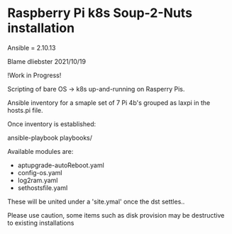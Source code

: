 # Raspberry Pi k8s Soup-2-Nuts installation 

Ansible = 2.10.13

Blame dliebster 2021/10/19


!Work in Progress!

Scripting of bare OS -> k8s up-and-running on Rasperry Pis.

Ansible inventory for a smaple set of 7 Pi 4b's grouped as laxpi in the hosts.pi file.


Once inventory is established:

ansible-playbook playbooks/<insert playbook name here>


Available modules are: 
* aptupgrade-autoReboot.yaml
* config-os.yaml
* log2ram.yaml
* sethostsfile.yaml

These will be united under a 'site.ymal' once the dst settles..

Please use caution, some items such as disk provision may be destructive to existing installations

